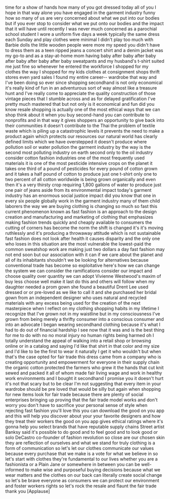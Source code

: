 
time for a show of hands how many of you
got dressed today all of you I hope in
that way alone
you have engaged in the garment industry
funny how so many of us are very
concerned about what we put into our
bodies but if you ever stop to consider
what we put onto our bodies and the
impact that it will have until recently
I was never much concerned as a
parochial school student I wore a
uniform five days a week typically the
same dress each Sunday and play clothes
were minimal I didn&#39;t play too much with
Barbie dolls the little wooden people
were more my speed you didn&#39;t have to
dress them as a teen ripped jeans a
concert shirt and a denim jacket was my
go-to and as a stay-at-home mom having
baby after baby after baby after baby
after baby after baby sweatpants and my
husband&#39;s t-shirt suited me just fine so
whenever he entered the workforce I
shopped for my clothes the way I shopped
for my kids clothes at consignment shops
thrift stores even yard sales I found my
entire career-- wardrobe that way and
I&#39;ve been doing so ever since shopping
secondhand is not only economical it&#39;s
really kind of fun in an adventurous
sort of way almost like a treasure hunt
and I&#39;ve really come to appreciate the
quality construction of those vintage
pieces that I stumble across and as for
delayed gratification I&#39;ve pretty much
mastered that but not only is it
economical and fun did you know resale
shopping is actually one of the most
ethical ways that we can shop think
about it when you buy second-hand you
can contribute to nonprofits and in that
way it gives shoppers an opportunity to
give back into their communities it
doesn&#39;t contribute
to the Thai the problem of textile waste
which is piling up a catastrophic levels
it prevents the need to make a product
again which protects our resources our
natural world has clearly defined limits
which we have overstepped it doesn&#39;t
produce where pollution soil or water
pollution the garment industry by the
way is the second most polluting
industry on earth second only to the oil
industry consider cotton fashion
industries one of the most frequently
used materials it is one of the most
pesticide intensive crops on the planet
it takes one third of a pound of
pesticides for every pound of cotton
grown and it takes a half pound of
cotton to produce just one t-shirt only
one to two percent of all cotton
worldwide is being grown organically and
even then it&#39;s a very thirsty crop
requiring 1,800 gallons of water to
produce just one pair of jeans aside
from its environmental impact
today&#39;s garment industry has an enormous
social justice impact did you know that
one in every six people globally work in
the garment industry many of them child
laborers the way we are buying clothing
is changing so much so fast
this current phenomenon known as fast
fashion is an approach to the design
creation and manufacturing and marketing
of clothing that emphasizes making
fashion trends quickly and cheaply
available to consumers the cutting of
corners has become the norm the shift is
changed it&#39;s it&#39;s moving ruthlessly and
it&#39;s producing a throwaway attitude
which is not sustainable fast fashion
does not look after
health it causes disparity and the only
one who loses in this situation are the
most vulnerable the lowest-paid the
common sweatshop work are making just
two dollars a day fast fashion may not
end soon but our association with it can
if we care about the planet and all of
its inhabitants shouldn&#39;t we be looking
for alternatives because conventional
trade has become so exploitative here&#39;s
how we can change the system we can
consider the ramifications consider our
impact and choose quality over quantity
we can adopt Vivienne Westwood&#39;s maxim
of buy less choose well make it last do
this and others will follow when my
daughter needed a prom gown she found a
beautiful Drent Lee used dressed or or
pre-loved as we like to call it and she
purchased her bridal gown from an
independent designer who uses natural
and recycled materials with any excess
being used for the creation of the next
masterpiece when I reflect on my
clothing shopping habits in my lifetime
I recognize that I&#39;ve grown not in my
waistline but in my consciousness I&#39;ve
grown from being merely a thrifty
consumer into a conscious consumer and
into an advocate I began wearing
secondhand clothing because it&#39;s what I
had to do out of financial hardship I
see now that it was and is the best
thing for me to do with no no moral
injury no human rights being harmed oh I
totally understand the appeal of walking
into a retail shop or browsing online or
in a catalog and saying I&#39;d like that
shirt in that color and
my size and I&#39;d like to be the first to
wear it naturally I get it who wouldn&#39;t
but when that&#39;s the case opted for fair
trade this dress came from a company who
is creating opportunity and empowerment
for everyone in their supply chain the
organic cotton protected the farmers who
grew it the hands that cut knit sewed
and packed it all of whom made fair
living wage and work in healthy work
environments and I bought it secondhand
I promise you it doesn&#39;t hurt it&#39;s not
that scary but to be clear I&#39;m not
suggesting that every item in your
wardrobe should be pre loved that would
be silly but again when shopping for new
items look for fair trade because there
are plenty of social enterprises
bringing up proving that the fair trade
model works and don&#39;t worry you don&#39;t
have to sacrifice your personal sense of
style when rejecting fast fashion you&#39;ll
love this you can download the good on
you app and this will help you discover
about your your favorite designers and
how they treat their workers the good on
you app gives ethical ratings where it&#39;s
gonna help you select brands that have
reputable supply chains Street artist
Banksy said it&#39;s possible to do good and
to feel good and to look good or solo
DeCastro co-founder of fashion
revolution so close are our chosen skin
they are reflection of ourselves and
what we stand for
truly clothing is a form of
communication so let&#39;s let our clothes
communicate our values because every
purchase that we make is a vote for what
we believe in so let&#39;s start with
clothes they&#39;re fundamental to our lives
whether you are a fashionista or a Plain
Jane or somewhere in between you can be
well-informed to make wise and
purposeful buying decisions because what
we wear matters and the clothes on our
back can literally create social change
so let&#39;s be brave everyone as consumers
we can protect our environment and
foster workers rights
so let&#39;s rock the resale and flaunt the
fair trade thank you
[Applause]
